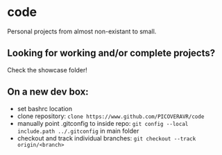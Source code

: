# code
Personal projects from almost non-existant to small.
## Looking for working and/or complete projects?
Check the showcase folder!
## On a new dev box:
- set bashrc location
- clone repository: `clone https://www.github.com/PICOVERAVR/code`
- manually point .gitconfig to inside repo: `git config --local include.path ../.gitconfig` in main folder
- checkout and track individual branches: `git checkout --track origin/<branch>`
